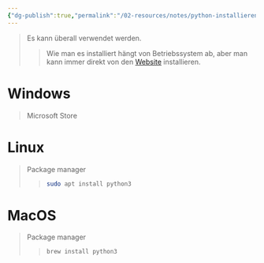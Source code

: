 ```yaml
---
{"dg-publish":true,"permalink":"/02-resources/notes/python-installieren/","tags":["code/python"],"noteIcon":"","updated":"2025-07-12T13:31:41.000+02:00"}
---
```


>Es kann überall verwendet werden.
>>Wie man es installiert hängt von Betriebssystem ab, aber man kann immer direkt von den [Website](https://www.python.org/downloads/) installieren.

# Windows
>Microsoft Store

# Linux
>Package manager
>>```sh
>>sudo apt install python3
>>```

# MacOS
>Package manager
>>```sh
>>brew install python3
>>```
